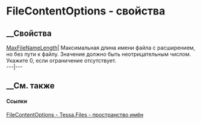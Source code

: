 # FileContentOptions - свойства
##  __Свойства
[MaxFileNameLength](P_Tessa_Files_FileContentOptions_MaxFileNameLength.htm)|
Максимальная длина имени файла с расширением, но без пути к файлу. Значение
должно быть неотрицательным числом. Укажите 0, если ограничение отсутствует.  
---|---  
## __См. также
#### Ссылки
[FileContentOptions - ](T_Tessa_Files_FileContentOptions.htm)
[Tessa.Files - пространство имён](N_Tessa_Files.htm)
